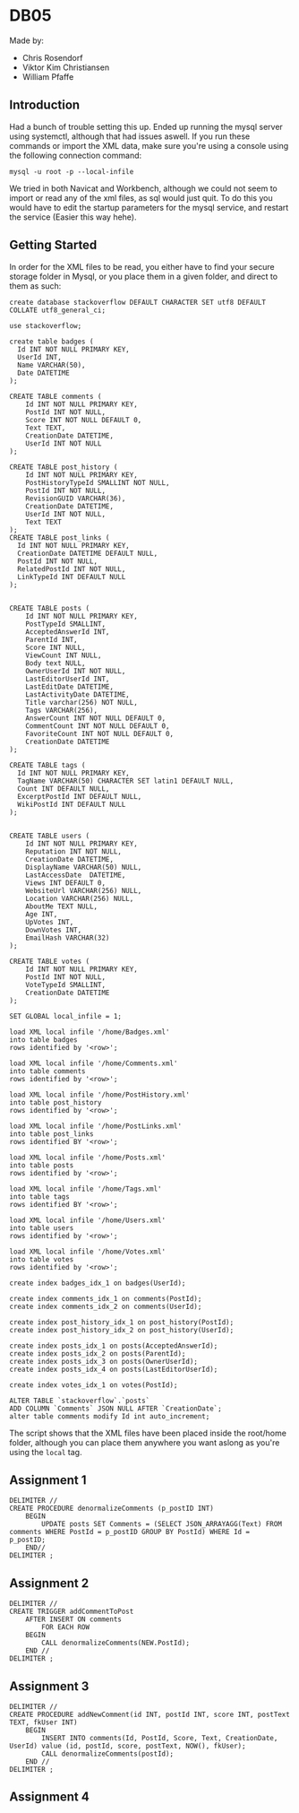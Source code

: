 # DB05

Made by:
- Chris Rosendorf
- Viktor Kim Christiansen
- William Pfaffe

## Introduction
Had a bunch of trouble setting this up. Ended up running the mysql server using systemctl, although that had issues aswell. If you run these commands or import the XML data, make sure you're using a console using the following connection command:

```
mysql -u root -p --local-infile
```

We tried in both Navicat and Workbench, although we could not seem to import or read any of the xml files, as sql would just quit. To do this you would have to edit the startup parameters for the mysql service, and restart the service (Easier this way hehe).


## Getting Started
In order for the XML files to be read, you either have to find your secure storage folder in Mysql, or you place them in a given folder, and direct to them as such:

```
create database stackoverflow DEFAULT CHARACTER SET utf8 DEFAULT COLLATE utf8_general_ci;

use stackoverflow;

create table badges (
  Id INT NOT NULL PRIMARY KEY,
  UserId INT,
  Name VARCHAR(50),
  Date DATETIME
);

CREATE TABLE comments (
    Id INT NOT NULL PRIMARY KEY,
    PostId INT NOT NULL,
    Score INT NOT NULL DEFAULT 0,
    Text TEXT,
    CreationDate DATETIME,
    UserId INT NOT NULL
);

CREATE TABLE post_history (
    Id INT NOT NULL PRIMARY KEY,
    PostHistoryTypeId SMALLINT NOT NULL,
    PostId INT NOT NULL,
    RevisionGUID VARCHAR(36),
    CreationDate DATETIME,
    UserId INT NOT NULL,
    Text TEXT
);
CREATE TABLE post_links (
  Id INT NOT NULL PRIMARY KEY,
  CreationDate DATETIME DEFAULT NULL,
  PostId INT NOT NULL,
  RelatedPostId INT NOT NULL,
  LinkTypeId INT DEFAULT NULL
);


CREATE TABLE posts (
    Id INT NOT NULL PRIMARY KEY,
    PostTypeId SMALLINT,
    AcceptedAnswerId INT,
    ParentId INT,
    Score INT NULL,
    ViewCount INT NULL,
    Body text NULL,
    OwnerUserId INT NOT NULL,
    LastEditorUserId INT,
    LastEditDate DATETIME,
    LastActivityDate DATETIME,
    Title varchar(256) NOT NULL,
    Tags VARCHAR(256),
    AnswerCount INT NOT NULL DEFAULT 0,
    CommentCount INT NOT NULL DEFAULT 0,
    FavoriteCount INT NOT NULL DEFAULT 0,
    CreationDate DATETIME
);

CREATE TABLE tags (
  Id INT NOT NULL PRIMARY KEY,
  TagName VARCHAR(50) CHARACTER SET latin1 DEFAULT NULL,
  Count INT DEFAULT NULL,
  ExcerptPostId INT DEFAULT NULL,
  WikiPostId INT DEFAULT NULL
);


CREATE TABLE users (
    Id INT NOT NULL PRIMARY KEY,
    Reputation INT NOT NULL,
    CreationDate DATETIME,
    DisplayName VARCHAR(50) NULL,
    LastAccessDate  DATETIME,
    Views INT DEFAULT 0,
    WebsiteUrl VARCHAR(256) NULL,
    Location VARCHAR(256) NULL,
    AboutMe TEXT NULL,
    Age INT,
    UpVotes INT,
    DownVotes INT,
    EmailHash VARCHAR(32)
);

CREATE TABLE votes (
    Id INT NOT NULL PRIMARY KEY,
    PostId INT NOT NULL,
    VoteTypeId SMALLINT,
    CreationDate DATETIME
);

SET GLOBAL local_infile = 1;

load XML local infile '/home/Badges.xml'
into table badges
rows identified by '<row>';

load XML local infile '/home/Comments.xml'
into table comments
rows identified by '<row>';

load XML local infile '/home/PostHistory.xml'
into table post_history
rows identified by '<row>';

load XML local infile '/home/PostLinks.xml'
into table post_links
rows identified BY '<row>';

load XML local infile '/home/Posts.xml'
into table posts
rows identified by '<row>';

load XML local infile '/home/Tags.xml'
into table tags
rows identified BY '<row>';

load XML local infile '/home/Users.xml'
into table users
rows identified by '<row>';

load XML local infile '/home/Votes.xml'
into table votes
rows identified by '<row>';

create index badges_idx_1 on badges(UserId);

create index comments_idx_1 on comments(PostId);
create index comments_idx_2 on comments(UserId);

create index post_history_idx_1 on post_history(PostId);
create index post_history_idx_2 on post_history(UserId);

create index posts_idx_1 on posts(AcceptedAnswerId);
create index posts_idx_2 on posts(ParentId);
create index posts_idx_3 on posts(OwnerUserId);
create index posts_idx_4 on posts(LastEditorUserId);

create index votes_idx_1 on votes(PostId);

ALTER TABLE `stackoverflow`.`posts` 
ADD COLUMN `Comments` JSON NULL AFTER `CreationDate`;
alter table comments modify Id int auto_increment;
```

The script shows that the XML files have been placed inside the root/home folder, although you can place them anywhere you want aslong as you're using the `local` tag.

## Assignment 1
```
DELIMITER //
CREATE PROCEDURE denormalizeComments (p_postID INT)
    BEGIN
        UPDATE posts SET Comments = (SELECT JSON_ARRAYAGG(Text) FROM comments WHERE PostId = p_postID GROUP BY PostId) WHERE Id =  p_postID;
    END//
DELIMITER ;
```

## Assignment 2
```
DELIMITER //
CREATE TRIGGER addCommentToPost
    AFTER INSERT ON comments
        FOR EACH ROW
    BEGIN
        CALL denormalizeComments(NEW.PostId);
    END //
DELIMITER ;
```

## Assignment 3
```
DELIMITER //
CREATE PROCEDURE addNewComment(id INT, postId INT, score INT, postText TEXT, fkUser INT)
    BEGIN
        INSERT INTO comments(Id, PostId, Score, Text, CreationDate, UserId) value (id, postId, score, postText, NOW(), fkUser);
        CALL denormalizeComments(postId);
    END //
DELIMITER ;
```

## Assignment 4

